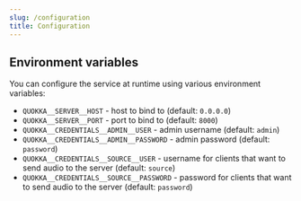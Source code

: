 ```yaml
---
slug: /configuration
title: Configuration
---
```


## Environment variables

You can configure the service at runtime using various environment variables:

- `QUOKKA__SERVER__HOST` -
  host to bind to
  (default: `0.0.0.0`)
- `QUOKKA__SERVER__PORT` -
  port to bind to
  (default: `8000`)
- `QUOKKA__CREDENTIALS__ADMIN__USER` -
  admin username
  (default: `admin`)
- `QUOKKA__CREDENTIALS__ADMIN__PASSWORD` -
  admin password
  (default: `password`)
- `QUOKKA__CREDENTIALS__SOURCE__USER` -
  username for clients that want to send audio to the server
  (default: `source`)
- `QUOKKA__CREDENTIALS__SOURCE__PASSWORD` -
  password for clients that want to send audio to the server
  (default: `password`)
